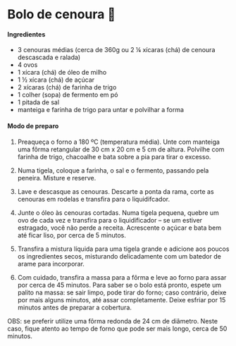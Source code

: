 # Bolo de cenoura :cake:

#### Ingredientes

- 3 cenouras médias (cerca de 360g ou 2 ¼ xícaras (chá) de cenoura descascada e ralada)
- 4 ovos
- 1 xícara (chá) de óleo de milho
- 1 ½ xícara (chá) de açúcar
- 2 xícaras (chá) de farinha de trigo
- 1 colher (sopa) de fermento em pó
- 1 pitada de sal
- manteiga e farinha de trigo para untar e polvilhar a forma

#### Modo de preparo

1. Preaqueça o forno a 180 ºC (temperatura média). Unte com manteiga uma fôrma retangular de 30 cm x 20 cm e 5 cm de altura. Polvilhe com farinha de trigo, chacoalhe e bata sobre a pia para tirar o excesso.

1. Numa tigela, coloque a farinha, o sal e o fermento, passando pela peneira. Misture e reserve. 
2. Lave e descasque as cenouras. Descarte a ponta da rama, corte as cenouras em rodelas e transfira para o liquidifcador. 
3. Junte o óleo às cenouras cortadas. Numa tigela pequena, quebre um ovo de cada vez e transfira para o liquidificador – se um estiver estragado, você não perde a receita. Acrescente o açúcar e bata bem até ficar liso, por cerca de 5 minutos. 
4. Transfira a mistura líquida para uma tigela grande e adicione aos poucos os ingredientes secos, misturando delicadamente com um batedor de arame para incorporar.
5. Com cuidado, transfira a massa para a fôrma e leve ao forno para assar por cerca de 45 minutos. Para saber se o bolo está pronto, espete um palito na massa: se sair limpo, pode tirar do forno; caso contrário, deixe por mais alguns minutos, até assar completamente. Deixe esfriar por 15 minutos antes de preparar a cobertura.

 

OBS: se preferir utilize uma fôrma redonda de 24 cm de diâmetro. Neste caso, fique atento ao tempo de forno que pode ser mais longo, cerca de 50 minutos.
